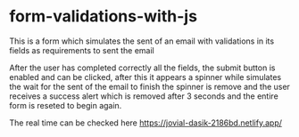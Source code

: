 # form-validations-with-js

This is a form which simulates the sent of an email with validations in its fields as requirements to sent  the email

After the user has completed correctly all the fields, the submit button is enabled and can be clicked, after this it appears a spinner while simulates the wait for the sent of the email to finish the spinner is remove and the user receives a success alert which is removed after 3 seconds and the entire form is reseted to begin again.

The real time can be checked here https://jovial-dasik-2186bd.netlify.app/
